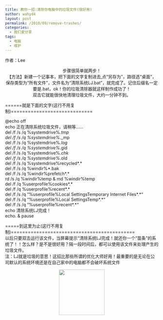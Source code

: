 ```yaml
---
title: 教你一招:清除你电脑中的垃圾文件(很好用)
author: wahyd4
layout: post
permalink: /2010/09/remove-trashes/
categories:
  - 我们爱分享
tags:
  - 电脑
  - 维护
---
```

作者：Lee

<p style="text-align: center;">
  步骤很简单就两步！<br /> 【方法】新建一个记事本，把下面的文字复制进去,点“另存为”，路径选“桌面”，保存类型为“所有文件”，文件名为“清除系统LJ.bat”，就完成了。记住后缀名一定要是.bat，ok！你的垃圾清除器就这样制作成功了！<br /> 双击它就能很快地清理垃圾文件，大约一分钟不到。
</p>

======就是下面的文字(这行不用复制)=============================

@echo off  
echo 正在清除系统垃圾文件，请稍等……  
del /f /s /q %systemdrive%*.tmp  
del /f /s /q %systemdrive%*._mp  
del /f /s /q %systemdrive%*.log  
del /f /s /q %systemdrive%*.gid  
del /f /s /q %systemdrive%*.chk  
del /f /s /q %systemdrive%*.old  
del /f /s /q %systemdrive%recycled\*.\*  
del /f /s /q %windir%*.bak  
del /f /s /q %windir%prefetch\*.\*  
rd /s /q %windir%temp & md %windir%temp  
del /f /q %userprofile%cookies\*.\*  
del /f /q %userprofile%recent\*.\*  
del /f /s /q “%userprofile%Local SettingsTemporary Internet Files\*.\*“  
del /f /s /q “%userprofile%Local SettingsTemp\*.\*“  
del /f /s /q “%userprofile%recent\*.\*“  
echo 清除系统LJ完成！  
echo. & pause

=====到这里为止(这行不用复制)============================================  
以后只要双击运行该文件，当屏幕提示“清除系统LJ完成！就还你一个“苗条”的系统了！！怎么样？是不是很好用？隔一段时间后，都可以使用该文件来处理产生的垃圾文件。  
注：LJ就是垃圾的意思！这招比那些所谓的优化大师好用！最重要的是无论在公司默认的系统环境还是在自己家中的电脑都不会破坏系统文件

<p style="text-align: center;">
  <a href="http://www.junv.info/wp-content/uploads/2010/09/273e6263c0ac12610c33faa5.gif"></a><a href="http://www.junv.info/wp-content/uploads/2010/09/273e6263c0ac12610c33faa51.gif"><img class="aligncenter size-thumbnail wp-image-433" title="creation." src="http://www.junv.info/wp-content/uploads/2010/09/273e6263c0ac12610c33faa51-150x150.gif" alt="" width="150" height="150" /></a>
</p>